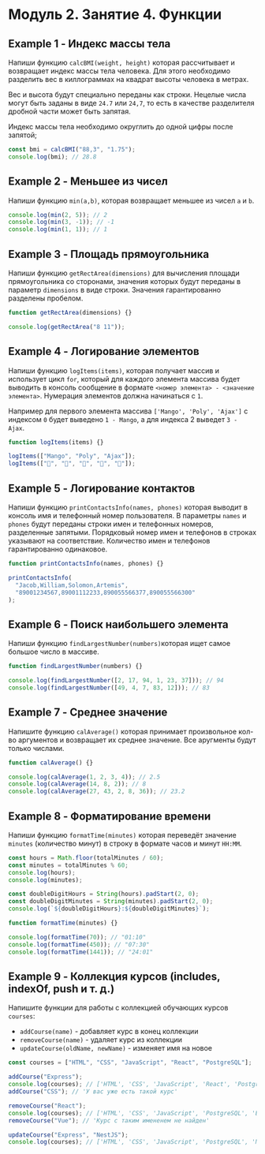 # Модуль 2. Занятие 4. Функции

## Example 1 - Индекс массы тела

Напиши функцию `calcBMI(weight, height)` которая рассчитывает и возвращает
индекс массы тела человека. Для этого необходимо разделить вес в киллограммах на
квадрат высоты человека в метрах.

Вес и высота будут специально переданы как строки. Нецелые числа могут быть
заданы в виде `24.7` или `24,7`, то есть в качестве разделителя дробной части
может быть запятая.

Индекс массы тела необходимо округлить до одной цифры после запятой;

```js
const bmi = calcBMI("88,3", "1.75");
console.log(bmi); // 28.8
```

## Example 2 - Меньшее из чисел

Напиши функцию `min(a,b)`, которая возвращает меньшее из чисел `a` и `b`.

```js
console.log(min(2, 5)); // 2
console.log(min(3, -1)); // -1
console.log(min(1, 1)); // 1
```

## Example 3 - Площадь прямоугольника

Напиши функцию `getRectArea(dimensions)` для вычисления площади прямоугольника
со сторонами, значения которых будут переданы в параметр `dimensions` в виде
строки. Значения гарантированно разделены пробелом.

```js
function getRectArea(dimensions) {}

console.log(getRectArea("8 11"));
```

## Example 4 - Логирование элементов

Напиши функцию `logItems(items)`, которая получает массив и использует цикл
`for`, который для каждого элемента массива будет выводить в консоль сообщение в
формате `<номер элемента> - <значение элемента>`. Нумерация элементов должна
начинаться с `1`.

Например для первого элемента массива `['Mango', 'Poly', 'Ajax']` с индексом `0`
будет выведено `1 - Mango`, а для индекса 2 выведет `3 - Ajax`.

```js
function logItems(items) {}

logItems(["Mango", "Poly", "Ajax"]);
logItems(["🍎", "🍇", "🍑", "🍌", "🍋"]);
```

## Example 5 - Логирование контактов

Напиши функцию `printContactsInfo(names, phones)` которая выводит в консоль имя
и телефонный номер пользователя. В параметры `names` и `phones` будут переданы
строки имен и телефонных номеров, разделенные запятыми. Порядковый номер имен и
телефонов в строках указывают на соответствие. Количество имен и телефонов
гарантированно одинаковое.

```js
function printContactsInfo(names, phones) {}

printContactsInfo(
  "Jacob,William,Solomon,Artemis",
  "89001234567,89001112233,890055566377,890055566300"
);
```

## Example 6 - Поиск наибольшего элемента

Напиши функцию `findLargestNumber(numbers)`которая ищет самое большое число в
массиве.

```js
function findLargestNumber(numbers) {}

console.log(findLargestNumber([2, 17, 94, 1, 23, 37])); // 94
console.log(findLargestNumber([49, 4, 7, 83, 12])); // 83
```

## Example 7 - Среднее значение

Напишите функцию `calAverage()` которая принимает произвольное кол-во аргументов
и возвращает их среднее значение. Все аругменты будут только числами.

```js
function calAverage() {}

console.log(calAverage(1, 2, 3, 4)); // 2.5
console.log(calAverage(14, 8, 2)); // 8
console.log(calAverage(27, 43, 2, 8, 36)); // 23.2
```

## Example 8 - Форматирование времени

Напиши функцию `formatTime(minutes)` которая переведёт значение `minutes`
(количество минут) в строку в формате часов и минут `HH:MM`.

```js
const hours = Math.floor(totalMinutes / 60);
const minutes = totalMinutes % 60;
console.log(hours);
console.log(minutes);

const doubleDigitHours = String(hours).padStart(2, 0);
const doubleDigitMinutes = String(minutes).padStart(2, 0);
console.log(`${doubleDigitHours}:${doubleDigitMinutes}`);

function formatTime(minutes) {}

console.log(formatTime(70)); // "01:10"
console.log(formatTime(450)); // "07:30"
console.log(formatTime(1441)); // "24:01"
```

## Example 9 - Коллекция курсов (includes, indexOf, push и т. д.)

Напишите функции для работы с коллекцией обучающих курсов `courses`:

- `addCourse(name)` - добавляет курс в конец коллекции
- `removeCourse(name)` - удаляет курс из коллекции
- `updateCourse(oldName, newName)` - изменяет имя на новое

```js
const courses = ["HTML", "CSS", "JavaScript", "React", "PostgreSQL"];

addCourse("Express");
console.log(courses); // ['HTML', 'CSS', 'JavaScript', 'React', 'PostgreSQL', 'Express']
addCourse("CSS"); // 'У вас уже есть такой курс'

removeCourse("React");
console.log(courses); // ['HTML', 'CSS', 'JavaScript', 'PostgreSQL', 'Express']
removeCourse("Vue"); // 'Курс с таким имененем не найден'

updateCourse("Express", "NestJS");
console.log(courses); // ['HTML', 'CSS', 'JavaScript', 'PostgreSQL', 'NestJS']
```
